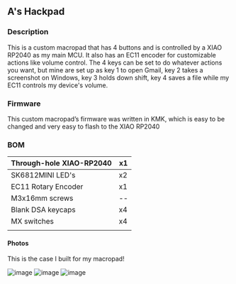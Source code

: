 
##  A's Hackpad

### Description

This is a custom macropad that has 4 buttons and is controlled by a XIAO RP2040 as my main MCU. It also has an EC11 encoder for customizable actions like volume control. The 4 keys can be set to do whatever actions you want, but mine are set up as key 1 to open Gmail, key 2 takes a screenshot on Windows, key 3 holds down shift, key 4 saves a file while my EC11 controls my device's volume.

### Firmware

This custom macropad’s firmware was written in KMK, which is easy to be changed and very easy to flash to the XIAO RP2040

### BOM

|Through-hole XIAO-RP2040  |x1  |
|--|--|
|SK6812MINI LED's | x2 |
|EC11 Rotary Encoder| x1 |
|M3x16mm screws|--|
|Blank DSA keycaps  |x4  |
|MX switches  | x4 |
|||




#### Photos

This is the case I built for my macropad!

![image](https://github.com/user-attachments/assets/652970e4-f2be-4aad-a238-493473da71a6) 
![image](https://github.com/user-attachments/assets/8b6e7196-47af-4592-954e-cf5fe4f9e9d2) 
![image](https://github.com/user-attachments/assets/f4b12c84-1589-4e23-a9ca-3963567473b5) 
